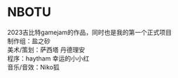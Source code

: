 # NBOTU
2023吉比特gamejam的作品，同时也是我的第一个正式项目  
制作组：盐之砂  
美术/策划：萨西塔 丹德理安  
程序：haytham  幸运的小小红  
音乐/音效：Niko狐  

